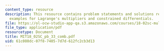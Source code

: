 ```yaml
---
content_type: resource
description: This resource contains problem statements and solutions related to advanced
  examples for Lagrange's multipliers and constrained differentials.
file: https://ol-ocw-studio-app-qa.s3.amazonaws.com/courses/18-02sc-multivariable-calculus-fall-2010/61c080dc07f874057d7d612fc2cb3d13_MIT18_02SC_pb_33_comb.pdf
file_type: application/pdf
resourcetype: Document
title: MIT18_02SC_pb_33_comb.pdf
uid: 61c080dc-07f8-7405-7d7d-612fc2cb3d13
---
```

